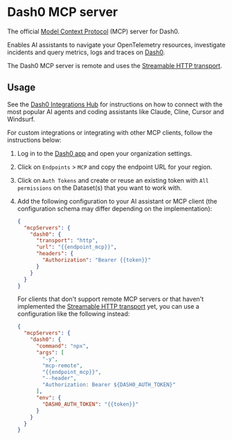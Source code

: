 # Dash0 MCP server

The official [Model Context Protocol](https://modelcontextprotocol.io/introduction) (MCP) server for Dash0.

Enables AI assistants to navigate your OpenTelemetry resources, investigate incidents and query metrics, logs and traces on [Dash0](https://www.dash0.com/).

The Dash0 MCP server is remote and uses the [Streamable HTTP transport](https://modelcontextprotocol.io/specification/2025-03-26/basic/transports#streamable-http).

## Usage

See the [Dash0 Integrations Hub](https://www.dash0.com/hub/integrations?tag=AI) for instructions on how to connect with the most popular AI agents and coding assistants like Claude, Cline, Cursor and Windsurf.

For custom integrations or integrating with other MCP clients, follow the instructions below:

1. Log in to the [Dash0 app](https://app.dash0.com) and open your organization settings.

2. Click on `Endpoints` > `MCP` and copy the endpoint URL for your region.

3. Click on `Auth Tokens` and create or reuse an existing token with `All permissions` on the Dataset(s) that you want to work with.

4. Add the following configuration to your AI assistant or MCP client (the configuration schema may differ depending on the implementation):
   ```json
   {
     "mcpServers": {
       "dash0": {
         "transport": "http",
         "url": "{{endpoint_mcp}}",
         "headers": {
           "Authorization": "Bearer {{token}}"
         }
       }
     }
   }
   ```
   For clients that don't support remote MCP servers or that haven't implemented the [Streamable HTTP transport](https://modelcontextprotocol.io/specification/2025-03-26/basic/transports#streamable-http) yet, you can use a configuration like the following instead:
   ```json
   {
     "mcpServers": {
       "dash0": {
         "command": "npx",
         "args": [
           "-y",
           "mcp-remote",
           "{{endpoint_mcp}}",
           "--header",
           "Authorization: Bearer ${DASH0_AUTH_TOKEN}"
         ],
         "env": {
           "DASH0_AUTH_TOKEN": "{{token}}"
         }
       }
     }
   }
   ```
